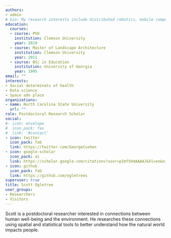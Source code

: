 ```yaml
---
authors:
- admin
# bio: My research interests include distributed robotics, mobile computing and programmable matter.
education:
  courses:
  - course: PhD 
    institution: Clemson University
    year: 2019
  - course: Master of Landscape Architecture
    institution: Clemson University
    year: 2011
  - course: BSc in Education
    institution: University of Georgia
    year: 1995
email: ""
interests:
- Social determinats of health
- Data science
- Space adn place
organizations:
- name: North Carolina State University
  url: ""
role: Postdoctoral Research Scholar
social:
#- icon: envelope
#  icon_pack: fas
#  link: '#contact'
- icon: twitter
  icon_pack: fab
  link: https://twitter.com/GeorgeCushen
- icon: google-scholar
  icon_pack: ai
  link: https://scholar.google.com/citations?user=pImf5H4AAAAJ&hl=en&oi=ao
- icon: github
  icon_pack: fab
  link: https://github.com/ogletrees
superuser: true
title: Scott Ogletree
user_groups:
- Researchers
- Visitors
---
```


Scott is a postdoctoral researcher interested in connections between human well-being and the environment. He researches these connections using spatial and statistical tools to better understand how the natural world impacts people.
